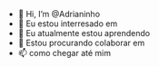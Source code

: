 - 👋 Hi, I’m @Adrianinho
- 👀 Eu estou interresado em
- 🌱 Eu atualmente estou aprendendo 
- 💞️ Estou procurando colaborar em 
- 📫 como chegar até mim

<!---
Kolitski/Kolitski is a ✨ special ✨ repository because its `README.md` (this file) appears on your GitHub profile.
You can click the Preview link to take a look at your changes.
--->
